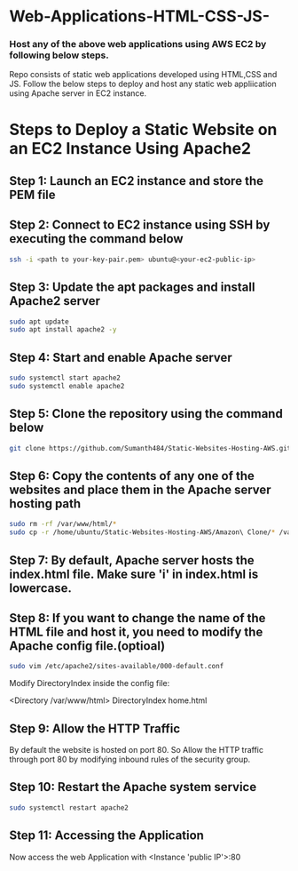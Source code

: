 # Web-Applications-HTML-CSS-JS-
### Host any of the above web applications using AWS EC2 by following below steps.
Repo consists of static web applications developed using HTML,CSS and JS.
Follow the below steps to deploy and host any static web appliication using Apache server in EC2 instance.

# Steps to Deploy a Static Website on an EC2 Instance Using Apache2

## Step 1: Launch an EC2 instance and store the PEM file

## Step 2: Connect to EC2 instance using SSH by executing the command below

```bash
ssh -i <path to your-key-pair.pem> ubuntu@<your-ec2-public-ip>
```
## Step 3: Update the apt packages and install Apache2 server

```bash
sudo apt update
sudo apt install apache2 -y
```
## Step 4: Start and enable Apache server

```bash
sudo systemctl start apache2
sudo systemctl enable apache2
```
## Step 5: Clone the repository using the command below

```bash
git clone https://github.com/Sumanth484/Static-Websites-Hosting-AWS.git
```
## Step 6: Copy the contents of any one of the websites and place them in the Apache server hosting path

```bash
sudo rm -rf /var/www/html/*
sudo cp -r /home/ubuntu/Static-Websites-Hosting-AWS/Amazon\ Clone/* /var/www/html/
```
## Step 7: By default, Apache server hosts the index.html file. Make sure 'i' in index.html is lowercase.

## Step 8: If you want to change the name of the HTML file and host it, you need to modify the Apache config file.(optioal)

```bash
sudo vim /etc/apache2/sites-available/000-default.conf
```
Modify DirectoryIndex inside the config file:

<Directory /var/www/html>
    DirectoryIndex home.html
</Directory>

## Step 9: Allow the HTTP Traffic

By default the website is hosted on port 80. So Allow the HTTP traffic through port 80 by modifying inbound rules of the security group.
    
## Step 10: Restart the Apache system service

```bash
sudo systemctl restart apache2
```

## Step 11: Accessing the Application

Now access the web Application with <Instance 'public IP'>:80 

